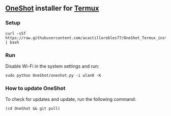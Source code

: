 ## [OneShot](https://github.com/acastillorobles77/OneShot) installer for [Termux](https://termux.com/)
### Setup
```
curl -sSf https://raw.githubusercontent.com/acastillorobles77/OneShot_Termux_installer/master/installer.sh | bash
```
### Run
Disable Wi-Fi in the system settings and run:
```
sudo python OneShot/oneshot.py -i wlan0 -K
```
### How to update OneShot
To check for updates and update, run the following command:
```
(cd OneShot && git pull)
```
